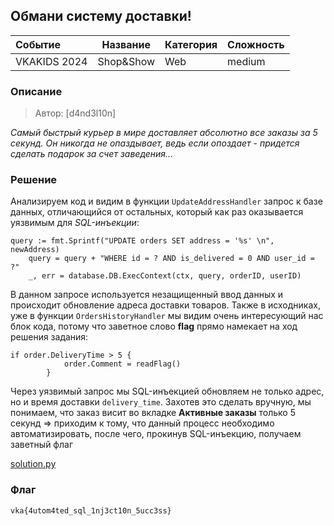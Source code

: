 ## Обмани систему доставки!


| Событие | Название | Категория | Сложность |
| :------ | ---- | ---- | ---- |
| VKAKIDS 2024 | Shop&Show | Web | medium |


### Описание


> Автор: [d4nd3l10n]
>
*Самый быстрый курьер в мире доставляет абсолютно все заказы за 5 секунд. Он никогда не опаздывает, ведь если опоздает - придется сделать подарок за счет заведения...*


### Решение
Анализируем код и видим в функции `UpdateAddressHandler` запрос к базе данных, отличающийся от остальных, который как раз оказывается уязвимым для *SQL-инъекции*:
```
query := fmt.Sprintf("UPDATE orders SET address = '%s' \n", newAddress)
    query = query + "WHERE id = ? AND is_delivered = 0 AND user_id = ?"
	_, err = database.DB.ExecContext(ctx, query, orderID, userID)
```
В данном запросе используется незащищенный ввод данных и происходит обновление адреса доставки товаров.
Также в исходниках, уже в функции `OrdersHistoryHandler` мы видим очень интересующий нас блок кода, потому что заветное слово **flag** прямо намекает на ход решения задания:
```
if order.DeliveryTime > 5 {
			order.Comment = readFlag()
		}
```
Через уязвимый запрос мы SQL-инъекцией обновляем не только адрес, но и время доставки `delivery_time`.
Захотев это сделать вручную, мы понимаем, что заказ висит во вкладке **Активные заказы** только 5 секунд => приходим к тому, что данный процесс необходимо автоматизировать, после чего, прокинув SQL-инъекцию, получаем заветный флаг

[solution.py](./solution.py)

### Флаг

```
vka{4utom4ted_sql_1nj3ct10n_5ucc3ss}
```